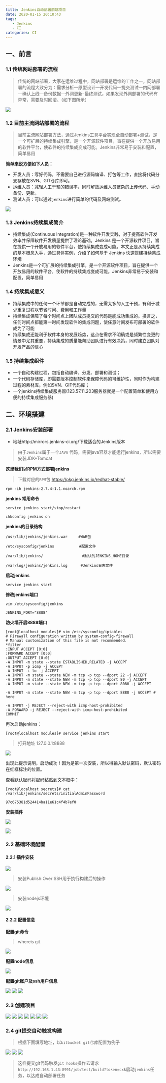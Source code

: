 ```yaml
---
title: Jenkins自动部署前端项目
date: 2020-01-15 20:10:43
tags: 
   - Jenkins
   - CI
categories: CI
---
```


## 一、前言

### 1.1 传统网站部署的流程

> 传统的网站部署，大家在运维过程中，网站部署是运维的工作之一，网站部署的流程大致分为：需求分析—原型设计—开发代码—提交测试—内网部署—确认上线—备份数据—外网更新-最终测试，如果发现外网部署的代码有异常，需要及时回滚。（如下图所示）

![](https://poetries1.gitee.io/img-repo/2020/01/1.png)

### 1.2 目前主流网站部署的流程

> 目前主流网站部署方法，通过Jenkins工具平台实现全自动部署+测试，是一个可扩展的持续集成引擎，是一个开源软件项目，旨在提供一个开放易用的软件平台，使软件的持续集成变成可能。Jenkins非常易于安装和配置，简单易用

**简单来说方便如下人员：**

- 开发人员：写好代码，不需要自己进行源码编译、打包等工作，直接将代码分支存放在SVN、GIT仓库即可。
- 运维人员：减轻人工干预的错误率，同时解放运维人员繁杂的上传代码、手动备份、更新。
- 测试人员：可以通过`jenkins`进行简单的代码及网站测试。

![](https://poetries1.gitee.io/img-repo/2020/01/2.png)

### 1.3 Jenkins持续集成简介

- 持续集成(Continuous Integration)是一种软件开发实践，对于提高软件开发效率并保障软件开发质量提供了理论基础。Jenkins 是一个开源软件项目，旨在提供一个开放易用的软件平台，使持续集成变成可能。本文正是从持续集成的基本概念入手，通过具体实例，介绍了如何基于 Jenkins 快速搭建持续集成环境
- Jenkins是一个可扩展的持续集成引擎，是一个开源软件项目，旨在提供一个开放易用的软件平台，使软件的持续集成变成可能。Jenkins非常易于安装和配置，简单易用

### 1.4 持续集成意义

- 持续集成中的任何一个环节都是自动完成的，无需太多的人工干预，有利于减少重复过程以节省时间、费用和工作量
- 持续集成保障了每个时间点上团队成员提交的代码是能成功集成的。换言之，任何时间点都能第一时间发现软件的集成问题，使任意时间发布可部署的软件成为了可能
- 持续集成还能利于软件本身的发展趋势，这点在需求不明确或是频繁性变更的情景中尤其重要，持续集成的质量能帮助团队进行有效决策，同时建立团队对开发产品的信心

### 1.5 持续集成组件

- 一个自动构建过程，包括自动编译、分发、部署和测试；
- 一个代码存储库，即需要版本控制软件来保障代码的可维护性，同时作为构建过程的素材库，例如SVN、GIT代码库；
- 一个jenkins持续集成服务器(123.57.11.203服务器就是一个配置简单和使用方便的持续集成服务器)

## 二、环境搭建

### 2.1 Jenkins安装部署

- 地址http://mirrors.jenkins-ci.org/下载适合的Jenkins版本

> 由于`Jenkins`属于一个`JAVA` 代码，需要java容器才能运行jenkins，所以需要安装JDK+Tomcat

**这里我们以RPM方式部署jenkins**

> 下载对应的`RPM`包 https://pkg.jenkins.io/redhat-stable/

```
rpm -ih jenkins-2.7.4-1.1.noarch.rpm
```

**jenkins 常用命令**

```
service jenkins start/stop/restart

chkconfig jenkins on
```

**jenkins的目录结构**

```
/usr/lib/jenkins/jenkins.war     #WAR包 

/etc/sysconfig/jenkins       　　 #配置文件

/var/lib/jenkins/        　　　　   #默认的JENKINS_HOME目录

/var/log/jenkins/jenkins.log      #Jenkins日志文件
```

**启动jenkins**

```
service jenkins start
```

**修改jenkins端口**


```
vim /etc/sysconfig/jenkins

JENKINS_PORT="8888"
```

**防火墙开启8888端口**

```
[root@localhost modules]# vim /etc/sysconfig/iptables
# Firewall configuration written by system-config-firewall
# Manual customization of this file is not recommended.
*filter
:INPUT ACCEPT [0:0]
:FORWARD ACCEPT [0:0]
:OUTPUT ACCEPT [0:0]
-A INPUT -m state --state ESTABLISHED,RELATED -j ACCEPT
-A INPUT -p icmp -j ACCEPT
-A INPUT -i lo -j ACCEPT
-A INPUT -m state --state NEW -m tcp -p tcp --dport 22 -j ACCEPT
-A INPUT -m state --state NEW -m tcp -p tcp --dport 80 -j ACCEPT
-A INPUT -m state --state NEW -m tcp -p tcp --dport 8080 -j ACCEPT

-A INPUT -m state --state NEW -m tcp -p tcp --dport 8888 -j ACCEPT # here

-A INPUT -j REJECT --reject-with icmp-host-prohibited
-A FORWARD -j REJECT --reject-with icmp-host-prohibited
COMMIT
```

再次启动jenkins：

```
[root@localhost modules]# service jenkins start
```

> 打开地址 127.0.0.1:8888

![](https://poetries1.gitee.io/img-repo/2020/01/3.png)

出现此提示说明，启动成功！因为是第一次安装，所以得输入默认密码，默认密码在红框标注的位置。

查看默认密码将密码粘贴到文本框中：

```
[root@localhost secrets]# cat /var/lib/jenkins/secrets/initialAdminPassword

97c675381d524414ba11e61c4f4b7ef0
```

**安装插件**

![](https://poetries1.gitee.io/img-repo/2020/01/4.png)

![](https://poetries1.gitee.io/img-repo/2020/01/5.png)


### 2.2 基础环境配置

#### 2.2.1 插件安装

![](https://poetries1.gitee.io/img-repo/2020/01/6.png)

> 安装Publish Over SSH用于执行构建后的操作

![](https://poetries1.gitee.io/img-repo/2020/01/7.png)

> 安装nodejs环境

![](https://poetries1.gitee.io/img-repo/2020/01/8.png)

#### 2.2.2 配置信息

**配置git命令**

> whereis git

![](https://poetries1.gitee.io/img-repo/2020/01/9.png)

**配置node信息**

![](https://poetries1.gitee.io/img-repo/2020/01/10.png)

**配置git账户及ssh用户信息**

![](https://poetries1.gitee.io/img-repo/2020/01/11.png)
![](https://poetries1.gitee.io/img-repo/2020/01/12.png)
![](https://poetries1.gitee.io/img-repo/2020/01/13.png)

### 2.3 创建项目

![](https://poetries1.gitee.io/img-repo/2020/01/14.png)
![](https://poetries1.gitee.io/img-repo/2020/01/15.png)
![](https://poetries1.gitee.io/img-repo/2020/01/16.png)
![](https://poetries1.gitee.io/img-repo/2020/01/17.png)
![](https://poetries1.gitee.io/img-repo/2020/01/18.png)
![](https://poetries1.gitee.io/img-repo/2020/01/19.png)
![](https://poetries1.gitee.io/img-repo/2020/01/20.png)

### 2.4 git提交自动触发构建

> 根据下面填写地址，以`bitbucket git`仓库配置为例子

![](https://poetries1.gitee.io/img-repo/2020/01/17.png)
![](https://poetries1.gitee.io/img-repo/2020/01/21.png)
![](https://poetries1.gitee.io/img-repo/2020/01/22.png)

> 这样提交git代码触发`git hooks`操作去请求 `http://192.168.1.43:8991/job/test/build?token=cxk`启动`jenkins`任务，以达成自动部署任务
